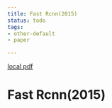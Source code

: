 ```yaml
---
title: Fast Rcnn(2015)
status: todo
tags:
- other-default
- paper

---
```


[local pdf](../../../pdfs/2015-fast-rcnn.pdf)

# Fast Rcnn(2015)
